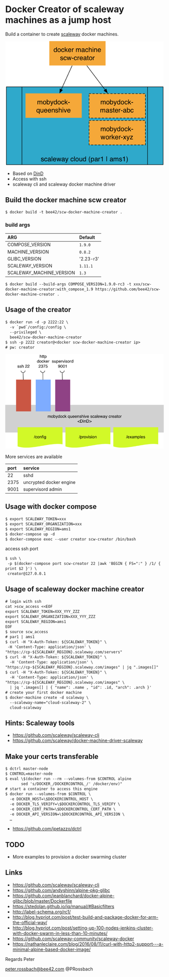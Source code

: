 # Docker Creator of scaleway machines as a jump host

Build a container to create [scaleway](https://www.scaleway.com/) docker machines.

![](images/scw-creator-overview.png)

* Based on [DinD](https://hub.docker.com/_/docker/)
* Access with ssh
* scaleway cli and scaleway docker machine driver

## Build the docker machine scw creator

```
$ docker build -t bee42/scw-docker-machine-creator .
```

### build args

| ARG                      | Default   |
|:-------------------------|:----------|
| COMPOSE_VERSION          | `1.9.0`   |
| MACHINE_VERSION          | `0.8.2`   |
| GLIBC_VERSION            | '2.23-r3' |
| SCALEWAY_VERSION         | `1.11.1`  |
| SCALEWAY_MACHINE_VERSION | `1.3`     |

```
$ docker build --build-args COMPOSE_VERSION=1.9.0-rc3 -t xxx/scw-docker-machine-creator:with_compose_1.9 https://github.com/bee42/scw-docker-machine-creator .
```

## Usage of the creator
```
$ docker run -d -p 2222:22 \
  -v `pwd`/config:/config \
  --privileged \
  bee42/scw-docker-machine-creator
$ ssh -p 2222 creator@<docker scw-docker-machine-creator ip>
# pw: creator
```

![](images/scw-creator-design.png)

More services are available

| port | service                 |
|:-----|:------------------------|
| 22   | sshd                    |
| 2375 | uncrypted docker engine |
| 9001 | supervisord admin       |

## Usage with docker compose

```
$ export SCALEWAY_TOKEN=xxx
$ export SCALEWAY_ORGANIZATION=xxx
$ export SCALEWAY_REGION=ams1
$ docker-compose up -d
$ docker-compose exec --user creator scw-creator /bin/bash
```

access ssh port

```
$ ssh \
 -p $(docker-compose port scw-creator 22 |awk 'BEGIN { FS=":" } /1/ { print $2 }') \
 creator@127.0.0.1
```

## Usage of scaleway docker machine creator

```
# login with ssh
cat >scw_access <<EOF
export SCALEWAY_TOKEN=XXX_YYY_ZZZ
export SCALEWAY_ORGANIZATION=XXX_YYY_ZZZ
export SCALEWAY_REGION=ams1
EOF
$ source scw_access
# par1 | ams1
$ curl -H "X-Auth-Token: ${SCALEWAY_TOKEN}" \
 -H 'Content-Type: application/json' \
"https://cp-${SCALEWAY_REGION}.scaleway.com/servers"
$ curl -H "X-Auth-Token: ${SCALEWAY_TOKEN}" \
  -H 'Content-Type: application/json' \
"https://cp-${SCALEWAY_REGION}.scaleway.com/images" | jq ".images[]"
$ curl -H "X-Auth-Token: ${SCALEWAY_TOKEN}" \
  -H 'Content-Type: application/json' \
"https://cp-${SCALEWAY_REGION}.scaleway.com/images" \
  | jq '.images[] | { "name": .name , "id": .id, "arch": .arch }'
# create your first docker machine
$ docker-machine create -d scaleway \
  --scaleway-name="cloud-scaleway-2" \
  cloud-scaleway
```

## Hints: Scaleway tools

* https://github.com/scaleway/scaleway-cli
* https://github.com/scaleway/docker-machine-driver-scaleway

## Make your certs transferable

```
$ dctrl master-node
$ CONTROL=master-node
$ eval \$(docker run --rm --volumes-from $CONTROL alpine
       sed 's/DOCKER_/DOCKERCONTROL_/' /docker/env)"
# start a container to access this engine
$ docker run --volumes-from $CONTROL \
  -e DOCKER_HOST=\$DOCKERCONTROL_HOST \
  -e DOCKER_TLS_VERIFY=\$DOCKERCONTROL_TLS_VERIFY \
  -e DOCKER_CERT_PATH=\$DOCKERCONTROL_CERT_PATH \
  -e DOCKER_API_VERSION=\$DOCKERCONTROL_API_VERSION \
  …
```

* https://github.com/jpetazzo/dctrl

## TODO

* More examples to provision a docker swarming cluster

## Links

* https://github.com/scaleway/scaleway-cli
* https://github.com/andyshinn/alpine-pkg-glibc
* https://github.com/jeanblanchard/docker-alpine-glibc/blob/master/Dockerfile
* https://stedolan.github.io/jq/manual/#Basicfilters
* http://label-schema.org/rc1/
* http://blog.hypriot.com/post/test-build-and-package-docker-for-arm-the-official-way/
* http://blog.hypriot.com/post/setting-up-100-nodes-jenkins-cluster-with-docker-swarm-in-less-than-10-minutes/
* https://github.com/scaleway-community/scaleway-docker
* https://nathanleclaire.com/blog/2016/08/11/curl-with-http2-support---a-minimal-alpine-based-docker-image/

Regards
Peter

<peter.rossbach@bee42.com> @PRossbach
